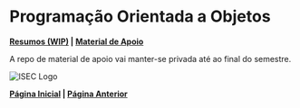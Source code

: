 # Programação Orientada a Objetos

**[Resumos (WIP)](#) | [Material de Apoio](https://github.com/TheForgottened/programacao_orientada_objetos)**

A repo de material de apoio vai manter-se privada até ao final do semestre.

![ISEC Logo](https://moodle.isec.pt/moodle/pluginfile.php/1/theme_adaptable/logo/1581343866/logo.png)

**[Página Inicial](../../../index.md) | [Página Anterior](../1stSemester.md)**